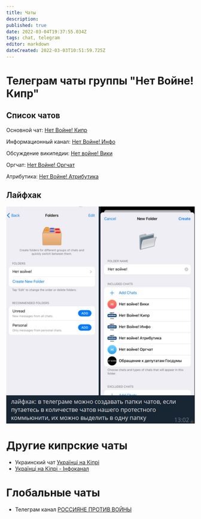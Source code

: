 ```yaml
---
title: Чаты
description: 
published: true
date: 2022-03-04T19:37:55.034Z
tags: chat, telegram
editor: markdown
dateCreated: 2022-03-03T10:51:59.725Z
---
```


# Телеграм чаты группы "Нет Войне! Кипр"

## Список чатов
Основной чат: [Нет Войне! Кипр](https://t.me/cy_walks/7638)

Информационный канал: [Нет Войне! Инфо](https://t.me/nowarcy)

Обсуждение википедии: [Нет войне! Вики](https://t.me/+jQ1ffUlYqhw3ZWYy)

Оргчат: [Нет Войне! Оргчат](https://t.me/+XLcM_0EWpZEwNDg6)

Атрибутика: [Нет Войне! Атрибутика](https://t.me/+XLcM_0EWpZEwNDg6)

## Лайфхак

![flameshot-2022-03-03t13-07-35.png](/flameshot-2022-03-03t13-07-35.png)

# Другие кипрские чаты

* Украинский чат [Українці на Кіпрі](https://t.me/uacyprus)
* [Українці на Кіпрі - Інфоканал](https://t.me/uacyprus_info)

# Глобальные чаты

* Телеграм канал [РОССИЯНЕ ПРОТИВ ВОЙНЫ](https://t.me/russiansagainstputinswar)